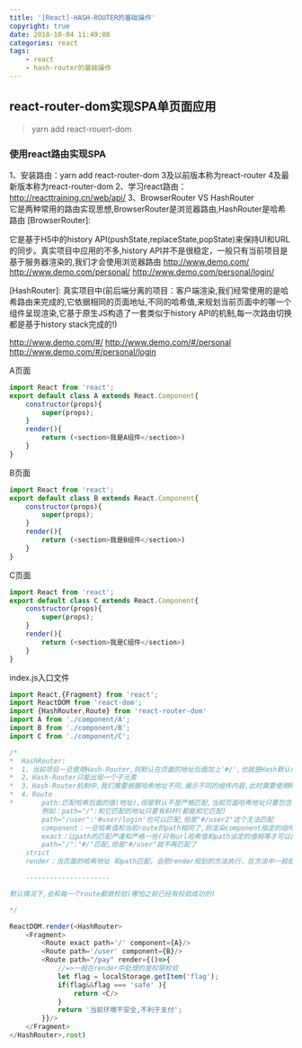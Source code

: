 ```yaml
---
title: '[React]-HASH-ROUTER的基础操作'
copyright: true
date: 2018-10-04 11:49:08
categories: react
tags:
    - react
    - hash-router的基础操作
---
```

## react-router-dom实现SPA单页面应用

> yarn add react-rouert-dom

### 使用react路由实现SPA
1、安装路由：yarn add react-router-dom
    3及以前版本称为react-router
    4及最新版本称为react-router-dom
2、学习react路由：
    http://reacttraining.cn/web/api/
3、BrowserRouter VS HashRouter    
    它是两种常用的路由实现思想,BrowserRouter是浏览器路由,HashRouter是哈希路由
[BrowserRouter]:

它是基于H5中的history API(pushState,replaceState,popState)来保持UI和URL的同步。真实项目中应用的不多,history API并不是很稳定，一般只有当前项目是基于服务器渲染的,我们才会使用浏览器路由
http://www.demo.com/
http://www.demo.com/personal/
http://www.demo.com/personal/login/

[HashRouter]:
真实项目中(前后端分离的项目：客户端渲染,我们经常使用的是哈希路由来完成的,它依据相同的页面地址,不同的哈希值,来规划当前页面中的哪一个组件呈现渲染,它基于原生JS构造了一套类似于history API的机制,每一次路由切换都是基于history stack完成的!)

http://www.demo.com/#/
http://www.demo.com/#/personal
http://www.demo.com/#/personal/login

A页面

```javascript
import React from 'react';
export default class A extends React.Component{
    constructor(props){
        super(props);
    }
    render(){
        return (<section>我是A组件</section>)
    }
}
```

B页面

```javascript
import React from 'react';
export default class B extends React.Component{
    constructor(props){
        super(props);
    }
    render(){
        return (<section>我是B组件</section>)
    }
}
```

C页面

```javascript
import React from 'react';
export default class C extends React.Component{
    constructor(props){
        super(props);
    }
    render(){
        return (<section>我是C组件</section>)
    }
}
```

index.js入口文件

```javascript
import React,{Fragment} from 'react';
import ReactDOM from 'react-dom';
import {HashRouter,Route} from 'react-router-dom'
import A from './component/A';
import B from './component/B';
import C from './component/C';

/*
*  HashRouter:
*  1、当前项目一旦使用Hash-Router,则默认在页面的地址后面加上'#/',也就是Hash默认值是一个斜杆,我们一般让其显示首页组件信息内容
*  2、Hash-Router只能出现一个子元素
*  3、Hash-Router机制中,我们需要根据哈希地址不同,展示不同的组件内容,此时需要使用Route
*  4、Route
*       path:匹配哈希后面的值(地址),但是默认不是严格匹配,当前页面哈希地址只要包含完整的它(内容时不变的)都能被匹配上
        例如：path="/":和它匹配的地址只要有斜杆(都能和它匹配)
        path="/user":'#user/login'也可以匹配,但是"#/user2"这个无法匹配
        component：一旦哈希值和当前route的path相同了,则渲染component指定的组件    
        exact：让path的匹配严谨和严格一些(只有url哈希值和path设定的值相等才可以匹配到)
        path="/":"#/"匹配,但是"#/user"就不再匹配了
    strict    
    render：当页面的哈希地址 和path匹配，会把render规划的方法执行，在方法中一般做"权限校验"(渲染组件之前验证是否存在权限,不存在做一些特殊处理)

    ---------------------

默认情况下,会和每一个route都做校验(哪怕之前已经有校验成功的)

*/

ReactDOM.render(<HashRouter>
    <Fragment>
        <Route exact path='/' component={A}/>
        <Route path='/user' component={B}/>
        <Route path="/pay" render={()=>{
            //=>一般在render中处理的是权限校验
            let flag = localStorage.getItem('flag');
            if(flag&&flag === 'safe' ){
                return <C/>
            }
            return '当前环境不安全,不利于支付';
        }}/>
    </Fragment>
</HashRouter>,root)
```
